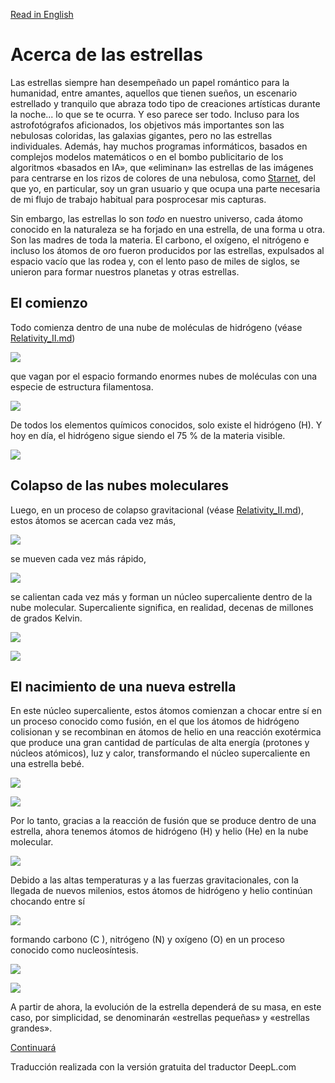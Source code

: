 [Read in English](./The_Birth_of_Stars.md)


# Acerca de las estrellas

Las estrellas siempre han desempeñado un papel romántico para la humanidad, entre amantes, aquellos que tienen sueños, un escenario estrellado y tranquilo que abraza todo tipo de creaciones artísticas durante la noche... lo que se te ocurra. Y eso parece ser todo. Incluso para los astrofotógrafos aficionados, los objetivos más importantes son las nebulosas coloridas, las galaxias gigantes, pero no las estrellas individuales. Además, hay muchos programas informáticos, basados en complejos modelos matemáticos o en el bombo publicitario de los algoritmos «basados en IA», que «eliminan» las estrellas de las imágenes para centrarse en los rizos de colores de una nebulosa, como [Starnet](https://www.starnetastro.com/), del que yo, en particular, soy un gran usuario y que ocupa una parte necesaria de mi flujo de trabajo habitual para posprocesar mis capturas.

Sin embargo, las estrellas lo son *todo* en nuestro universo, cada átomo conocido en la naturaleza se ha forjado en una estrella, de una forma u otra. Son las madres de toda la materia. El carbono, el oxígeno, el nitrógeno e incluso los átomos de oro fueron producidos por las estrellas, expulsados al espacio vacío que las rodea y, con el lento paso de miles de siglos, se unieron para formar nuestros planetas y otras estrellas.


## El comienzo

Todo comienza dentro de una nube de moléculas de hidrógeno (véase [Relativity_II.md](./Relativity_II.md)) 

![](Pics/HCloud.jpg)


que vagan por el espacio formando enormes nubes de moléculas con una especie de estructura filamentosa.

![](Pics/MolecularCloud_s.jpg)

De todos los elementos químicos conocidos, solo existe el hidrógeno (H). Y hoy en día, el hidrógeno sigue siendo el 75 % de la materia visible.

![](Pics/Periodic1.jpg)

## Colapso de las nubes moleculares

Luego, en un proceso de colapso gravitacional (véase [Relativity_II.md](./Relativity_II.md)), estos átomos se acercan cada vez más, 

![](Pics/HCloud2.jpg)


se mueven cada vez más rápido, 

![](Pics/HCloud3.jpg)

se calientan cada vez más y forman un núcleo supercaliente dentro de la nube molecular. Supercaliente significa, en realidad, decenas de millones de grados Kelvin.

![](Pics/MolecularCloud2_s.jpg)

![](Pics/HCloud4.jpg)

## El nacimiento de una nueva estrella

En este núcleo supercaliente, estos átomos comienzan a chocar entre sí en un proceso conocido como fusión, en el que los átomos de hidrógeno colisionan y se recombinan en átomos de helio en una reacción exotérmica que produce una gran cantidad de partículas de alta energía (protones y núcleos atómicos), luz y calor, transformando el núcleo supercaliente en una estrella bebé.

![](Pics/MolecularCloud3_s.jpg)

![](Pics/BabyStar.jpg)

Por lo tanto, gracias a la reacción de fusión que se produce dentro de una estrella, ahora tenemos átomos de hidrógeno (H) y helio (He) en la nube molecular.

![](Pics/Periodic2.jpg)


Debido a las altas temperaturas y a las fuerzas gravitacionales, con la llegada de nuevos milenios, estos átomos de hidrógeno y helio continúan chocando entre sí 

![](Pics/BabyStar2.jpg)


formando carbono (C ), nitrógeno (N) y oxígeno (O) en un proceso conocido como nucleosíntesis.

![](Pics/Periodic3.jpg)

![](Pics/BabyStar3.jpg)

A partir de ahora, la evolución de la estrella dependerá de su masa, en este caso, por simplicidad, se denominarán «estrellas pequeñas» y «estrellas grandes».

[Continuará](./Muerte_de_Estrellas.md)

Traducción realizada con la versión gratuita del traductor DeepL.com
